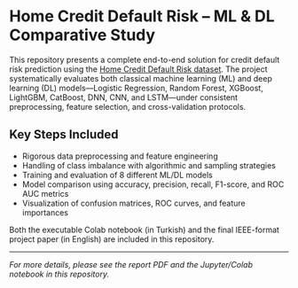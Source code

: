 # Home Credit Default Risk – ML & DL Comparative Study

This repository presents a complete end-to-end solution for credit default risk prediction using the [Home Credit Default Risk dataset](https://www.kaggle.com/competitions/home-credit-default-risk). 
The project systematically evaluates both classical machine learning (ML) and deep learning (DL) models—Logistic Regression, Random Forest, XGBoost, LightGBM, CatBoost, DNN, CNN, and LSTM—under consistent preprocessing,
feature selection, and cross-validation protocols.

## Key Steps Included

- Rigorous data preprocessing and feature engineering  
- Handling of class imbalance with algorithmic and sampling strategies  
- Training and evaluation of 8 different ML/DL models  
- Model comparison using accuracy, precision, recall, F1-score, and ROC AUC metrics  
- Visualization of confusion matrices, ROC curves, and feature importances  

Both the executable Colab notebook (in Turkish) and the final IEEE-format project paper (in English) are included in this repository.

---

*For more details, please see the report PDF and the Jupyter/Colab notebook in this repository.*
